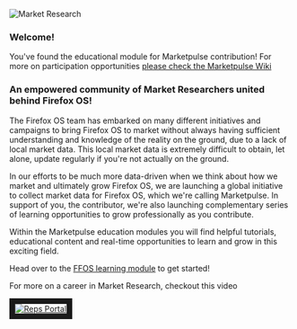 ![Market Research](https://marketpulse.mozilla.community/static/img/marketpulse.svg)

### Welcome!  

You've found the educational module for Marketpulse contribution! For more on participation opportunities  [please check the Marketpulse Wiki](https://wiki.mozilla.org/Participation/Marketpulse)

### An empowered community of Market Researchers united behind Firefox OS!

The Firefox OS team has embarked on many different initiatives and campaigns to bring Firefox OS to market without always having sufficient understanding and knowledge of the reality on the ground, due to a lack of local market data. This local market data is extremely difficult to obtain, let alone, update regularly if you're not actually on the ground. 

In our efforts to be much more data-driven when we think about how we market and ultimately grow Firefox OS, we are launching a global initiative to collect market data for Firefox OS, which we're calling Marketpulse. In support of you, the contributor, we're also launching complementary series of learning opportunities to grow professionally as you contribute.  

Within the Marketpulse education modules you will find helpful tutorials, educational content and real-time opportunities to learn and grow in this exciting field.  

Head over to the [FFOS learning module](http://localhost:4000/modules/marketpulse_firefox_os/introduction/) to get started!

For more on a career in Market Research, checkout this video


<a href="https://www.youtube.com/watch?v=GRVMUroE2Ok
" target="_blank"><img src="http://img.youtube.com/vi/GRVMUroE2Ok/0.jpg" 
alt="Reps Portal"  border="10" /></a>











